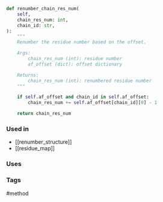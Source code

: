 ```python
def renumber_chain_res_num(
	self,
	chain_res_num: int,
	chain_id: str,
):
	"""
	Renumber the residue number based on the offset.

	Args:
		chain_res_num (int): residue number
		af_offset (dict): offset dictionary

	Returns:
		chain_res_num (int): renumbered residue number
	"""

	if self.af_offset and chain_id in self.af_offset:
		chain_res_num += self.af_offset[chain_id][0] - 1

	return chain_res_num
```

### Used in
- [[renumber_structure]]
- [[residue_map]]

### Uses


### Tags
#method 